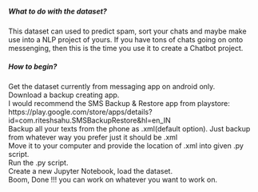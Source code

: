 <h5>What to do with the dataset?</h5>
This dataset can used to predict spam, sort your chats and maybe make use into a NLP project of yours. If you have tons of chats going on onto messenging, then this is the time you use it to create a Chatbot project.<br>
<h5>How to begin?</h5>
Get the dataset currently from messaging app on android only.<br>
Download a backup creating app.<br>
I would recommend the SMS Backup & Restore app from playstore: <br>
https://play.google.com/store/apps/details?id=com.riteshsahu.SMSBackupRestore&hl=en_IN <br>
Backup all your texts from the phone as .xml(default option). Just backup from whatever way you prefer just it should be .xml<br>
Move it to your computer and provide the location of .xml into given .py script.<br>
Run the .py script.<br>
Create a new Jupyter Notebook, load the dataset.<br>
Boom, Done !!! you can work on whatever you want to work on.<br>
